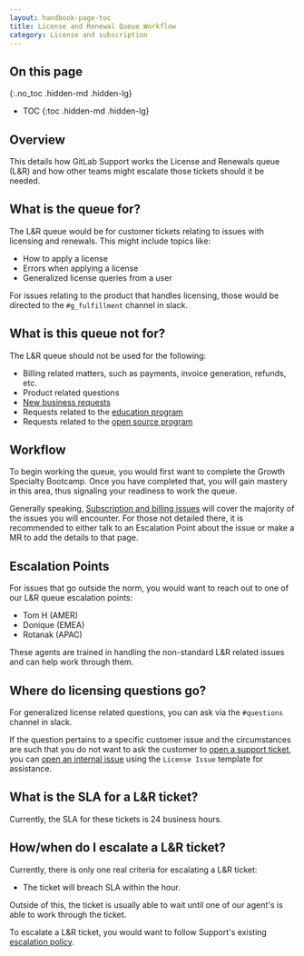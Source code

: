 ```yaml
---
layout: handbook-page-toc
title: License and Renewal Queue Workflow
category: License and subscription
---
```


## On this page
{:.no_toc .hidden-md .hidden-lg}

- TOC
{:toc .hidden-md .hidden-lg}

## Overview

This details how GitLab Support works the License and Renewals queue (L&R) and
how other teams might escalate those tickets should it be needed.

## What is the queue for?

The L&R queue would be for customer tickets relating to issues with licensing
and renewals. This might include topics like:

* How to apply a license
* Errors when applying a license
* Generalized license queries from a user

For issues relating to the product that handles licensing, those would be
directed to the `#g_fulfillment` channel in slack.

## What is this queue **not** for?

The L&R queue should not be used for the following:

* Billing related matters, such as payments, invoice generation, refunds, etc.
* Product related questions
* [New business requests](https://about.gitlab.com/sales/)
* Requests related to the
  [education program](https://about.gitlab.com/solutions/education/)
* Requests related to the
  [open source program](https://about.gitlab.com/solutions/open-source/join/)

## Workflow

To begin working the queue, you would first want to complete the Growth
Specialty Bootcamp. Once you have completed that, you will gain mastery in this
area, thus signaling your readiness to work the queue.

Generally speaking, 
[Subscription and billing issues](license_troubleshooting.html) will cover
the majority of the issues you will encounter. For those not detailed there, it
is recommended to either talk to an Escalation Point about the issue or make a
MR to add the details to that page.

## Escalation Points

For issues that go outside the norm, you would want to reach out to one of our
L&R queue escalation points:

* Tom H (AMER)
* Donique (EMEA)
* Rotanak (APAC)

These agents are trained in handling the non-standard L&R related issues and
can help work through them.

## Where do licensing questions go?

For generalized license related questions, you can ask via the `#questions`
channel in slack. 

If the question pertains to a specific customer issue and the circumstances are such that you do not want to ask the customer to [open a support ticket](https://support.gitlab.com/hc/en-us/requests/new?ticket_form_id=360000071293), you can [open an internal issue](https://gitlab.com/gitlab-com/support/internal-requests/issues/new?issuable_template=Plan%20Change%20Request) using the `License Issue` template for assistance.

## What is the SLA for a L&R ticket?

Currently, the SLA for these tickets is 24 business hours.

## How/when do I escalate a L&R ticket?

Currently, there is only one real criteria for escalating a L&R ticket:

* The ticket will breach SLA within the hour.

Outside of this, the ticket is usually able to wait until one of our agent's is
able to work through the ticket.

To escalate a L&R ticket, you would want to follow Support's existing
[escalation policy](https://about.gitlab.com/handbook/support/internal-support/#i-want-to-draw-attention-to-an-existing-support-ticket).

